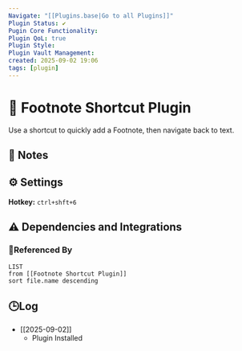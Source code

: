 ```yaml
---
Navigate: "[[Plugins.base|Go to all Plugins]]"
Plugin Status: ✔️
Pugin Core Functionality:
Plugin QoL: true
Plugin Style:
Plugin Vault Management:
created: 2025-09-02 19:06
tags: [plugin]
---
```

# 🔌 Footnote Shortcut Plugin

Use a shortcut to quickly add a Footnote, then navigate back to text.

## 📝 Notes

## ⚙️ Settings

**Hotkey:** `ctrl+shft+6`

## ⚠️ Dependencies and Integrations

### 🔗Referenced By

```dataview
LIST
from [[Footnote Shortcut Plugin]]
sort file.name descending
```

## 🕒Log

- [[2025-09-02]]
	- Plugin Installed
